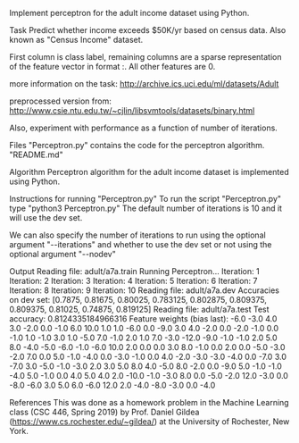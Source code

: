 
Implement perceptron for the adult income dataset using Python.

Task
Predict whether income exceeds $50K/yr based on census data. Also known as "Census Income" dataset.

First column is class label, remaining columns are a sparse representation of the feature vector in format :. All other features are 0.

more information on the task: http://archive.ics.uci.edu/ml/datasets/Adult

preprocessed version from: http://www.csie.ntu.edu.tw/~cjlin/libsvmtools/datasets/binary.html

Also, experiment with performance as a function of number of iterations.

Files
"Perceptron.py" contains the code for the perceptron algorithm. "README.md"

Algorithm
Perceptron algorithm for the adult income dataset is implemented using Python.

Instructions for running "Perceptron.py"
To run the script "Perceptron.py" type "python3 Perceptron.py" The default number of iterations is 10 and it will use the dev set.

We can also specify the number of iterations to run using the optional argument "--iterations" and whether to use the dev set or not using the optional argument "--nodev"

Output
Reading file: adult/a7a.train Running Perceptron... Iteration: 1 Iteration: 2 Iteration: 3 Iteration: 4 Iteration: 5 Iteration: 6 Iteration: 7 Iteration: 8 Iteration: 9 Iteration: 10 Reading file: adult/a7a.dev Accuracies on dev set: [0.7875, 0.81675, 0.80025, 0.783125, 0.802875, 0.809375, 0.809375, 0.81025, 0.74875, 0.819125] Reading file: adult/a7a.test Test accuracy: 0.8124335184966316 Feature weights (bias last): -6.0 -3.0 4.0 3.0 -2.0 0.0 -1.0 6.0 10.0 1.0 1.0 -6.0 0.0 -9.0 3.0 4.0 -2.0 0.0 -2.0 -1.0 0.0 -1.0 1.0 -1.0 3.0 1.0 -5.0 7.0 -1.0 2.0 1.0 7.0 -3.0 -12.0 -9.0 -1.0 -1.0 2.0 5.0 8.0 -4.0 -5.0 -6.0 -1.0 -6.0 10.0 2.0 0.0 0.0 3.0 8.0 -1.0 0.0 2.0 0.0 -5.0 -3.0 -2.0 7.0 0.0 5.0 -1.0 -4.0 0.0 -3.0 -1.0 0.0 4.0 -2.0 -3.0 -3.0 -4.0 0.0 -7.0 3.0 -7.0 3.0 -5.0 -1.0 -3.0 2.0 3.0 5.0 8.0 4.0 -5.0 8.0 -2.0 0.0 -9.0 5.0 -1.0 -1.0 -4.0 5.0 -1.0 0.0 4.0 5.0 4.0 2.0 -10.0 -1.0 -3.0 8.0 0.0 -5.0 -2.0 12.0 -3.0 0.0 -8.0 -6.0 3.0 5.0 6.0 -6.0 12.0 2.0 -4.0 -8.0 -3.0 0.0 -4.0

References
This was done as a homework problem in the Machine Learning class (CSC 446, Spring 2019) by Prof. Daniel Gildea (https://www.cs.rochester.edu/~gildea/) at the University of Rochester, New York.
